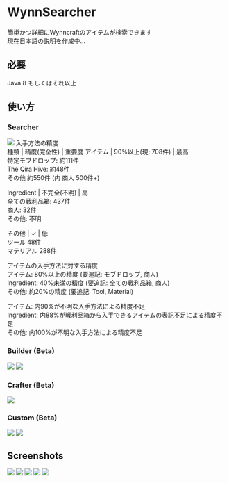# WynnSearcher
簡単かつ詳細にWynncraftのアイテムが検索できます  
現在日本語の説明を作成中...

## 必要
Java 8 もしくはそれ以上

## 使い方
### Searcher
![](readme_pictures/how_to_use.png)
入手方法の精度  
種類 | 精度(完全性) | 重要度
アイテム | 90%以上(現: 708件) | 最高  
特定モブドロップ: 約111件  
The Qira Hive: 約48件  
その他 約550件 (内 商人 500件+)  

Ingredient | 不完全(不明) | 高  
全ての戦利品箱: 437件  
商人: 32件  
その他: 不明  

その他 | ✓ | 低  
ツール 48件  
マテリアル 288件  

アイテムの入手方法に対する精度  
アイテム: 80%以上の精度 (要追記: モブドロップ, 商人)  
Ingredient: 40%未満の精度 (要追記: 全ての戦利品箱, 商人)  
その他: 約20%の精度 (要追記: Tool, Material)  

アイテム: 内90%が不明な入手方法による精度不足  
Ingredient: 内88%が戦利品箱から入手できるアイテムの表記不足による精度不足  
その他: 内100%が不明な入手方法による精度不足  

### Builder (Beta)
![](readme_pictures/how_to_use_2_1.png)
![](readme_pictures/how_to_use_2_2.png)

### Crafter (Beta)
![](readme_pictures/how_to_use_3.png)

### Custom (Beta)
![](readme_pictures/how_to_use_4_1.png)
![](readme_pictures/how_to_use_4_2.png)

## Screenshots
![](readme_pictures/search_1.png)
![](readme_pictures/search_2.png)
![](readme_pictures/search_3.png)
![](readme_pictures/search_4.png)
![](readme_pictures/search_5.png)
